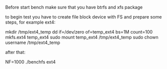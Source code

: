 Before start bench make sure that you have btrfs and xfs package

to begin test you have to create file block device with FS and prepare some steps, for example ext4:

mkdir /tmp/ext4_temp
dd if=/dev/zero of=temp_ext4 bs=1M count=100
mkfs.ext4 temp_ext4
sudo mount temp_ext4 /tmp/ext4_temp 
sudo chown username /tmp/ext4_temp

after that:

NF=1000 ./benchfs ext4